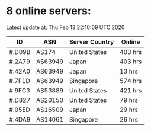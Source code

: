 # 8 online servers:

Latest update at: Thu Feb 13 22:10:09 UTC 2020

| ID | ASN | Server Country | Online |
| -- | --- | -------------- | ------ |
| #.D09B | AS174 | United States | 403 hrs |
| #.2A79 | AS63949 | Japan | 403 hrs |
| #.42A0 | AS63949 | Japan | 13 hrs |
| #.7F1D | AS63949 | Singapore | 574 hrs |
| #.9FC3 | AS53889 | United States | 421 hrs |
| #.D827 | AS20150 | United States | 79 hrs |
| #.05ED | AS16509 | Japan | 29 hrs |
| #.4DA9 | AS14061 | Singapore | 26 hrs |

